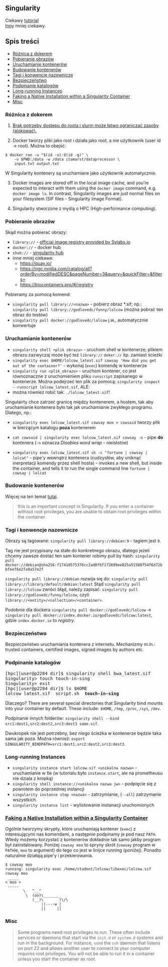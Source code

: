 ## Singularity
Ciekawy [tutorial](https://singularity-tutorial.github.io)  
[Inny](https://carpentries-incubator.github.io/singularity-introduction/) mniej ciekawy.

## Spis treści
* [Różnica z dokerem](#docker)
* [Pobieranie obrazów](#pull)
* [Uruchamianie kontenerów](#run)
* [Budowanie kontenerów](#build)
* [Tagi i konwencje nazewnicze](#tags)
* [Bezpieczeństwo](#safety)
* [Podpinanie katalogów](#bind)
* [Long-running Instances](#instances)
* [Faking a Native Installation within a Singularity Container](#fakeinstall)
* [Misc](#misc)



### <a name="docker">Różnica z dokerem</a>

1. [Brak potrzeby dostępu do roota i slurm może łatwo ograniczać zasoby (alokować).](https://www.reddit.com/r/docker/comments/7y2yp2/why_is_singularity_used_as_opposed_to_docker_in/)

2. Docker tworzy pliki jako root i działa jako root, a nie użytkownik (user id -> root). Można to obejść:
```
$ docker run -u "$(id -u):$(id -g)" \
    -v $PWD:/data -w /data itamarst/dataprocessor \
    input.txt output.txt
```
W Singularity kontenery są uruchamiane jako użytkownik automatycznie.

3. Docker images are stored off in the local image cache, and you’re expected to interact with them using the `docker image` command, e.g. `docker image ls`. In contrast, Singularity images are just normal files on your filesystem (SIF files - Singularity Image Format).

4. Singularity stworzone z myślą o HPC (High-performance computing).


### <a name="pull">Pobieranie obrazów</a>

Skąd można pobierać obrazy:
- `library://` - [official image registry provided by Sylabs.io](https://cloud.sylabs.io/library)
- `docker://` - docker hub
- `shub://` - [singularity hub](https://singularity-hub.org/)
-  inne mniej ciekawe:
   + https://quay.io/
   + https://ngc.nvidia.com/catalog/all?orderBy=modifiedDESC&pageNumber=3&query=&quickFilter=&filters=
   + https://biocontainers.pro/#/registry

Pobieramy za pomocą komend:
- `singularity pull library://<nazwa>` - pobierz obraz \*.sif; np.: `singularity pull library://godlovedc/funny/lolcow` (można pobrać ten obraz do testów)
- `singularity pull docker://godlovedc/lolcow` j.w., automatycznie konwertuje 



### <a name="run">Uruchamianie kontenerów</a>

- `singularity shell <plik obrazu>` - uruchom shell w kontenerze; plikiem obrazu zazwyczaj może być też `library://` `doker://` itp. zamiast ścieżki
- `singularity exec $HOME/lolcow_latest.sif cowsay 'How did you get out of the container?'` - wykonaj (`exec`) komendę w kontenerze
- `singularity run <plik_obrazu>` - uruchom kontener, co jest równoznaczne z uruchomieniem pliku `runscript` zapisanego w kontenerze. Można podejrzeć ten plik za pomocą: `singularity inspect --runscript lolcow_latest.sif`, ALE:
- można również robić tak: `./lolcow_latest.sif`!

Singulairty chce zatrzeć granicę między kontenerem, a hostem, tak aby uruchamianie kontenera było tak jak uruchamianie zwykłego programu. Dlatego, np.:

- ```singularity exec lolcow_latest.sif cowsay moo > cowsaid``` tworzy plik w bierzącym katalogu **poza** kontenerem

- `cat cowsaid | singularity exec lolcow_latest.sif cowsay -n` - pipe **do** kontenera (`-n` oznacza _Disables word wrap_ - nieistotne)
- `singularity exec lolcow_latest.sif sh -c "fortune | cowsay | lolcat"` - pipe'y wewnątrz kontenera (cudzysłów, aby uniknąć inerpretacji komendy przez shell hosta) - invokes a new shell, but inside the container, and tells it to run the single command line `fortune | cowsay | lolcat`


### <a name="build">Budowanie kontenerów</a>

Więcej na ten temat [tutaj](https://singularity-tutorial.github.io/03-building/).
> this is an important concept in Singularity. If you enter a container without root privileges, you are unable to obtain root privileges within the container.


### <a name="tags">Tagi i konwencje nazewnicze</a>
Obrazy są tagowane:
`singularity pull library://debian:9` - tagiem jest `9`.

Tag nie jest przypisany na stałe do konkretnego obrazu, dlatego jeżeli chcemy zawsze dostać ten sam kontener robimy pull by hash: `singularity pull docker://debian@sha256:f17410575376cc2ad0f6f172699ee825a51588f54f6d72bbfeef6e2fa9a57e2f`

`singularity pull library://debian` rozwija się do: `singularity pull library://library/default/debian:latest` Stąd `singularity pull library://lolcow` zwróci błąd, należy zapisać: `singularity pull library://godlovedc/funny/lolcow`, czyli `library://<entity>/<collection>/<container>`.

Podobnie dla dockera `singularity pull docker://godlovedc/lolcow` -> `singularity pull docker://index.docker.io/godlovedc/lolcow:latest`, gdzie `index.docker.io` to _registry_.


### <a name="safety">Bezpieczeństwo</a>
Bezpieczeństwo uruchamiania kontenera z internetu. Mechanizmy m.in.: trusted containers, certified images, signed images by authors etc.


### <a name="bind">Podpinanie katalogów</a>
<pre>
[hpc][user@p2284 dir]$ singularity shell bwa_latest.sif
Singularity> touch touch-in-sing
Singularity> exit
[hpc][user@p2284 dir]$ ls $HOME
lolcow_latest.sif  script.sh  <b>touch-in-sing</b>
</pre>
Dlaczego? There are several special directories that Singularity bind mounts into your container by default. These include: `$HOME`, `/tmp`, `/proc`, `/sys`, `/dev`.

Podpinanie innych folderów: `singularity shell --bind src1:dest1,src2:dest2,src3:dest3 some.sif`.

Dwukropek nie jest potrzebny, bez niego ścieżka w kontenerze będzie taka sama jak poza. Można również: `export SINGULARITY_BINDPATH=src1:dest1,src2:dest2,src3:dest3`.



### <a name="instances">Long-running Instances</a>

- `singularity instance start lolcow.sif <unikalna nazwa>` - uruchamianie w tle (w tutorialu było `instance.start`, ale na prometheusu nie dziala z kropką)
- `singularity shell instance://<unikalna nazwa jw>` - podpięcie się z powrotem do poprzedniej instancji
- `singularity instance stop <nazwa>` - zatrzymianie, (`--all`) zatrzymanie wszystkich.
- `singularity instance list` - wylistowanie instanacji uruchomionych



### <a name="fakeinstall">[Faking a Native Installation within a Singularity Container](https://singularity-tutorial.github.io/07-fake-installation/)</a>
Ogólnie tworzymy skrypty, które uruchamiają kontener (`exec`) z interesującymi nas komendami, a następnie podpinamy je pod nasz `PATH`. Wtedy możemy korzystać z kontenerów dokładnie tak samo jakby program był zainstalowany.
Poniżej `cowsay moo` to spryny skrót (`cowsay` program w `PATH`ie, `moo` to argument) do tego co jest w linijce running (poniżej). Ponadto naturalnie działają pipe'y i przekierowania.
```
$ cowsay moo
running: singularity exec /home/student/lolcow/libexec/lolcow.sif cowsay moo
 _____
< moo >
 -----
        \   ^__^
         \  (oo)\_______
            (__)\       )\/\
                ||----w |
                ||     ||
```


### <a name="misc">Misc</a>
> Some programs need root privileges to run. These often include services or daemons that start via the `init.d` or `system.d` systems and run in the background. For instance, `sshd` the `ssh` daemon that listens on port 22 and allows another user to connect to your computer requires root privileges. You will not be able to run it in a container unless you start the container as root.
